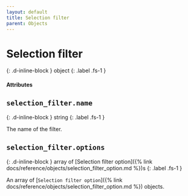 ```yaml
---
layout: default
title: Selection filter
parent: Objects
---
```


# Selection filter
{: .d-inline-block }
object
{: .label .fs-1 }

#### Attributes

## `selection_filter.name`
{: .d-inline-block }
string
{: .label .fs-1 }

The name of the filter.

## `selection_filter.options`
{: .d-inline-block }
array of [Selection filter option]({% link docs/reference/objects/selection_filter_option.md %})s
{: .label .fs-1 }

An array of [`Selection filter option`]({% link docs/reference/objects/selection_filter_option.md %}) objects.
